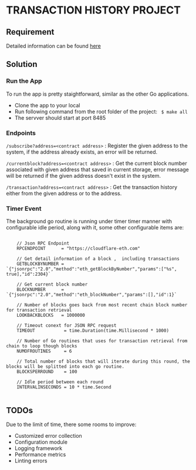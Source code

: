 #  TRANSACTION HISTORY PROJECT
## Requirement
Detailed information can be found [here](https://trustwallet.notion.site/Backend-Homework-abd431fca950427db75d73d90a0244a8) 


## Solution
### Run the App
To run the app is pretty staightforward, similar as the other Go applications.
- Clone the app to your local 
- Run following command from the root folder of the project: 
` $ make all`
- The servver should start at port 8485
### Endpoints
`/subscribe?address=<contract address>` : Register the given address to the system, if the address already exists, an error will be returned.

`/currentblock?address=<contract address>` : Get the current block number associated with given address that saved in current storage, error message will be returned if the given address doesn't exist in the system.

`/transaction?address=<contract address>` : Get the transaction history either from the given address or to the address.

### Timer Event
The background go routine is running under timer timer manner with configurable idle period, along with it, some other configurable items are:
```

	// Json RPC Endpoint
	RPCENDPOINT      = "https://cloudflare-eth.com"

	// Get detail information of a block ,  including transactions
	GETBLOCKBYNUMBER = `{"jsonrpc":"2.0","method":"eth_getBlockByNumber","params":["%s", true],"id":2304}`

	// Get current block number 
	BLOCKNUMBER      = `{"jsonrpc":"2.0","method":"eth_blockNumber","params":[],"id":1}`

	// Number of blocks goes back from most recent chain block number for transaction retrieval 
	LOOKBACKBLOCKS   = 1000000 

	// Timeout conext for JSON RPC request
	TIMEOUT           = time.Duration(time.Millisecond * 1000)

	// Number of Go routines that uses for transaction retrieval from chain to loop though blocks
	NUMOFROUTINES     = 6

	// Total number of blocks that will iterate during this round, the blocks will be splitted into each go routine.
	BLOCKSPERROUND    = 100
	
	// Idle period between each round
	INTERVALINSECONDS = 10 * time.Second
    
```
## TODOs
Due to the limit of time, there some rooms to improve:
- Customized error collection
- Configuration module
- Logging framework
- Performance metrics
- Linting errors 

